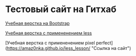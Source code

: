 # Тестовый сайт на Гитхаб

[Учебная верстка на Bootstrap](https://amaz0nka.github.io/bs_lesson/ "Ссылка на сайт")

[Учебная верстка с примененением less](https://amaz0nka.github.io/less_lesson/ "Ссылка на сайт")

[Учебная верстка с примененением pixel perfect] (https://amaz0nka.github.io/less_lesson/ "Ссылка на сайт")


